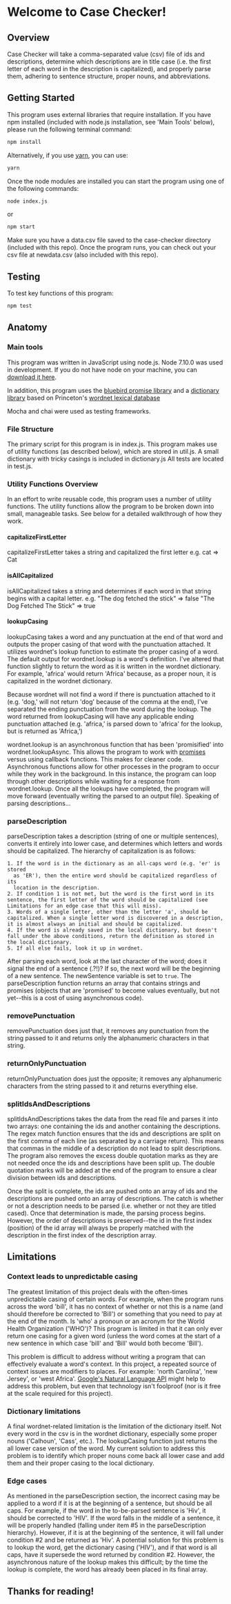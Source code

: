 # Welcome to Case Checker!



## Overview
Case Checker will take a comma-separated value (csv) file of ids and descriptions, determine which descriptions are in title case (i.e. the first letter of each word in the description is capitalized), and properly parse them, adhering to sentence structure, proper nouns, and abbreviations.

## Getting Started
This program uses external libraries that require installation. If you have npm installed (included with node.js installation, see 'Main Tools' below), please run the following terminal command:
```sh
npm install
```
Alternatively, if you use [yarn](https://yarnpkg.com/lang/en/docs/install/), you can use:
```sh
yarn
```
Once the node modules are installed you can start the program using one of the following commands:
```sh
node index.js
```
or
```sh
npm start
```
Make sure you have a data.csv file saved to the case-checker directory (included with this repo). Once the program runs, you can check out your csv file at newdata.csv (also included with this repo).

## Testing
To test key functions of this program:
```sh
npm test
```

## Anatomy

### Main tools
This program was written in JavaScript using node.js. Node 7.10.0 was used in development. If you do not have node on your machine, you can [download it here](https://nodejs.org/en/download/current/).

In addition, this program uses the [bluebird promise library](http://bluebirdjs.com/docs/getting-started.html) and a [dictionary library](https://github.com/dariuszdziuk/wordnet) based on Princeton's [wordnet lexical database](http://wordnet.princeton.edu/wordnet/)

Mocha and chai were used as testing frameworks.

### File Structure
The primary script for this program is in index.js. This program makes use of utility functions (as described below), which are stored in util.js. A small dictionary with tricky casings is included in dictionary.js All tests are located in test.js.

### Utility Functions Overview
In an effort to write reusable code, this program uses a number of utility functions. The utility functions allow the program to be broken down into small, manageable tasks. See below for a detailed walkthrough of how they work.

#### capitalizeFirstLetter

capitalizeFirstLetter takes a string and capitalized the first letter e.g. cat => Cat

#### isAllCapitalized

isAllCapitalized takes a string and determines if each word in that string begins with a capital letter.
  e.g. "The dog fetched the stick" => false
       "The Dog Fetched The Stick" => true

#### lookupCasing
lookupCasing takes a word and any punctuation at the end of that word and outputs the proper casing of that word with the punctuation attached. It utilizes wordnet's lookup function to estimate the proper casing of a word. The default output for wordnet.lookup is a word's definition. I've altered that function slightly to return the word as it is written in the wordnet dictionary. For example, 'africa' would return 'Africa' because, as a proper noun, it is capitalized in the wordnet dictionary.

Because wordnet will not find a word if there is punctuation attached to it (e.g. 'dog,' will not return 'dog' because of the comma at the end), I've separated the ending punctuation from the word during the lookup. The word returned from lookupCasing will have any applicable ending punctuation attached (e.g. 'africa,' is parsed down to 'africa' for the lookup, but is returned as 'Africa,')

wordnet.lookup is an asynchronous function that has been 'promisified' into wordnet.lookupAsync. This allows the program to work with [promises](https://en.wikipedia.org/wiki/Futures_and_promises) versus using callback functions. This makes for cleaner code. Asynchronous functions allow for other processes in the program to occur while they work in the background. In this instance, the program can loop through other descriptions while waiting for a response from wordnet.lookup. Once all the lookups have completed, the program will move forward (eventually writing the parsed to an output file). Speaking of parsing descriptions...

### parseDescription
parseDescription takes a description (string of one or multiple sentences), converts it entirely into lower case, and determines which letters and words should be capitalized. The hierarchy of capitalization is as follows:

    1. If the word is in the dictionary as an all-caps word (e.g. 'er' is stored
      as 'ER'), then the entire word should be capitalized regardless of its
      location in the description.
    2. If condition 1 is not met, but the word is the first word in its sentence, the first letter of the word should be capitalized (see Limitations for an edge case that this will miss).
    3. Words of a single letter, other than the letter 'a', should be capitalized. When a single letter word is discovered in a description, it is almost always an initial and should be capitalized.
    4. If the word is already saved in the local dictionary, but doesn't fall under the above conditions, return the definition as stored in the local dictionary.
    5. If all else fails, look it up in wordnet.
After parsing each word, look at the last character of the word; does it signal the end of a sentence (.?!)? If so, the next word will be the beginning of a new sentence. The newSentence variable is set to `true`. The parseDescription function returns an array that contains strings and promises (objects that are 'promised' to become values eventually, but not yet--this is a cost of using asynchronous code).


### removePunctuation
removePunctuation does just that, it removes any punctuation from the string passed to it and returns only the alphanumeric characters in that string.

### returnOnlyPunctuation
returnOnlyPunctuation does just the opposite; it removes any alphanumeric characters from the string passed to it and returns everything else.

### splitIdsAndDescriptions
splitIdsAndDescriptions takes the data from the read file and parses it into two arrays: one containing the ids and another containing the descriptions. The regex match function ensures that the ids and descriptions are split on the first comma of each line (as separated by a carriage return). This means that commas in the middle of a description do not lead to split descriptions. The program also removes the excess double quotation marks as they are not needed once the ids and descriptions have been split up. The double quotation marks will be added at the end of the program to ensure a clear division between ids and descriptions.

Once the split is complete, the ids are pushed onto an array of ids and the descriptions are pushed onto an array of descriptions. The catch is whether or not a description needs to be parsed (i.e. whether or not they are titled cased). Once that determination is made, the parsing process begins. However, the order of descriptions is preserved--the id in the first index (position) of the id array will always be properly matched with the description in the first index of the description array.


## Limitations

### Context leads to unpredictable casing
The greatest limitation of this project deals with the often-times unpredictable casing of certain words. For example, when the program runs across the word 'bill', it has no context of whether or not this is a name (and should therefore be corrected to 'Bill') or something that you need to pay at the end of the month. Is 'who' a pronoun or an acronym for the World Health Organization ('WHO')? This program is limited in that it can only ever return one casing for a given word (unless the word comes at the start of a new sentence in which case 'bill' and 'Bill' would both become 'Bill').

This problem is difficult to address without writing a program that can effectively evaluate a word's context. In this project, a repeated source of context issues are modifiers to places. For example: 'north Carolina', 'new Jersey', or 'west Africa'. [Google's Natural Language API](https://cloud.google.com/natural-language/) might help to address this problem, but even that technology isn't foolproof (nor is it free at the scale required for this project).

### Dictionary limitations
A final wordnet-related limitation is the limitation of the dictionary itself. Not every word in the csv is in the wordnet dictionary, especially some proper nouns ('Calhoun', 'Cass', etc.). The lookupCasing function just returns the all lower case version of the word. My current solution to address this problem is to identify which proper nouns come back all lower case and add them and their proper casing to the local dictionary.

### Edge cases
As mentioned in the parseDescription section, the incorrect casing may be applied to a word if it is at the beginning of a sentence, but should be all caps. For example, if the word in the to-be-parsed sentence is 'Hiv', it should be corrected to 'HIV'. If the word falls in the middle of a sentence, it will be properly handled (falling under item #5 in the parseDescription hierarchy). However, if it is at the beginning of the sentence, it will fall under condition #2 and be returned as 'Hiv'. A potential solution for this problem is to lookup the word, get the dictionary casing ('HIV'), and if that word is all caps, have it supersede the word returned by condition #2. However, the asynchronous nature of the lookup makes this difficult; by the time the lookup is complete, the word has already been placed in its final array.


## Thanks for reading!





